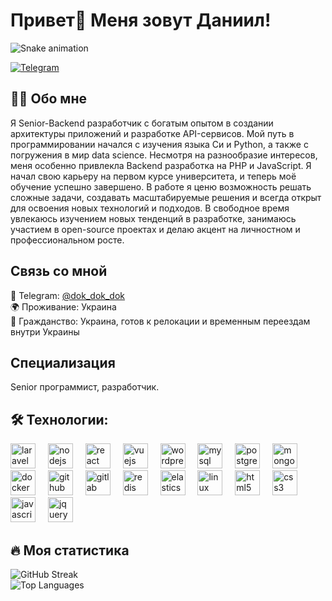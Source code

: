# Привет👋 Меня зовут Даниил!

![Snake animation](https://github.com/Dok2314/Dok2314/blob/output/github-contribution-grid-snake.gif)

[![Telegram](https://img.shields.io/badge/Telegram-@dok_dok_dok-blue?logo=telegram&logoColor=white)](https://t.me/dok_dok_dok)

## 👨‍💻 Обо мне
Я Senior-Backend разработчик с богатым опытом в создании архитектуры приложений и разработке API-сервисов. Мой путь в программировании начался с изучения языка Си и Python, а также с погружения в мир data science. Несмотря на разнообразие интересов, меня особенно привлекла Backend разработка на PHP и JavaScript. Я начал свою карьеру на первом курсе университета, и теперь моё обучение успешно завершено. В работе я ценю возможность решать сложные задачи, создавать масштабируемые решения и всегда открыт для освоения новых технологий и подходов. В свободное время увлекаюсь изучением новых тенденций в разработке, занимаюсь участием в open-source проектах и делаю акцент на личностном и профессиональном росте.

## Связь со мной
💬 Telegram: [@dok_dok_dok](https://t.me/dok_dok_dok)  
🌍 Проживание: Украина  
🛂 Гражданство: Украина, готов к релокации и временным переездам внутри Украины

## Специализация
Senior программист, разработчик.

## 🛠 Технологии:
<div align="left">
  <img src="https://cdn.jsdelivr.net/gh/devicons/devicon/icons/laravel/laravel-plain.svg" height="40" alt="laravel logo" />
  <img width="12" />
  <img src="https://cdn.jsdelivr.net/gh/devicons/devicon/icons/nodejs/nodejs-original.svg" height="40" alt="nodejs logo" />
  <img width="12" />
  <img src="https://cdn.jsdelivr.net/gh/devicons/devicon/icons/react/react-original.svg" height="40" alt="react logo" />
  <img width="12" />
  <img src="https://cdn.jsdelivr.net/gh/devicons/devicon/icons/vuejs/vuejs-original.svg" height="40" alt="vuejs logo" />
  <img width="12" />
  <img src="https://cdn.jsdelivr.net/gh/devicons/devicon/icons/wordpress/wordpress-original.svg" height="40" alt="wordpress logo" />
  <img width="12" />
  <img src="https://cdn.jsdelivr.net/gh/devicons/devicon/icons/mysql/mysql-original.svg" height="40" alt="mysql logo" />
  <img width="12" />
  <img src="https://cdn.jsdelivr.net/gh/devicons/devicon/icons/postgresql/postgresql-original.svg" height="40" alt="postgresql logo" />
  <img width="12" />
  <img src="https://cdn.jsdelivr.net/gh/devicons/devicon/icons/mongodb/mongodb-original.svg" height="40" alt="mongodb logo" />
  <img width="12" />
  <img src="https://cdn.jsdelivr.net/gh/devicons/devicon/icons/docker/docker-original.svg" height="40" alt="docker logo" />
  <img width="12" />
  <img src="https://cdn.jsdelivr.net/gh/devicons/devicon/icons/github/github-original.svg" height="40" alt="github logo" />
  <img width="12" />
  <img src="https://cdn.jsdelivr.net/gh/devicons/devicon/icons/gitlab/gitlab-original.svg" height="40" alt="gitlab logo" />
  <img width="12" />
  <img src="https://cdn.jsdelivr.net/gh/devicons/devicon/icons/redis/redis-original.svg" height="40" alt="redis logo" />
  <img width="12" />
  <img src="https://cdn.jsdelivr.net/gh/devicons/devicon/icons/elasticsearch/elasticsearch-original.svg" height="40" alt="elasticsearch logo" />
  <img width="12" />
  <img src="https://cdn.jsdelivr.net/gh/devicons/devicon/icons/linux/linux-original.svg" height="40" alt="linux logo" />
  <img width="12" />
  <img src="https://cdn.jsdelivr.net/gh/devicons/devicon/icons/html5/html5-original.svg" height="40" alt="html5 logo" />
  <img width="12" />
  <img src="https://cdn.jsdelivr.net/gh/devicons/devicon/icons/css3/css3-original.svg" height="40" alt="css3 logo" />
  <img width="12" />
  <img src="https://cdn.jsdelivr.net/gh/devicons/devicon/icons/javascript/javascript-original.svg" height="40" alt="javascript logo" />
  <img width="12" />
  <img src="https://cdn.jsdelivr.net/gh/devicons/devicon/icons/jquery/jquery-original.svg" height="40" alt="jquery logo" />
</div>

## 🔥 Моя статистика
![GitHub Streak](https://github-readme-streak-stats.herokuapp.com/?user=Dok2314&theme=dracula)  
![Top Languages](https://github-readme-stats.vercel.app/api/top-langs/?username=Dok2314&theme=dracula)
